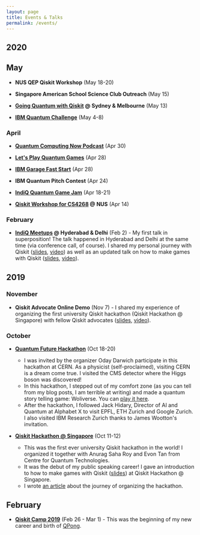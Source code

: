 ```yaml
---
layout: page
title: Events & Talks
permalink: /events/
---
```


## 2020

## May

- **NUS QEP Qiskit Workshop** (May 18-20)

- **Singapore American School Science Club Outreach** (May 15)

- **[Going Quantum with Qiskit](https://www.meetup.com/IBM-Developer-Sydney/events/270495928/) @ Sydney & Melbourne** (May 13)

- **[IBM Quantum Challenge](https://www.ibm.com/blogs/research/2020/04/ibm-quantum-challenge/)** (May 4-8)

### April

- **[Quantum Computing Now Podcast](https://anchor.fm/quantumcomputingnow/episodes/Junye-Huang---Episode-12-Interview-edec3o)** (Apr 30)

- **[Let's Play Quantum Games](https://www.sginnovate.com/events/let%E2%80%99s-play-quantum-games-online-event)** (Apr 28)

- **[IBM Garage Fast Start](https://ec.yourlearning.ibm.com/w3/event/10085096)** (Apr 28)

- **IBM Quantum Pitch Contest** (Apr 24)

- **[IndiQ Quantum Game Jam](https://itch.io/jam/indiq-quantum-game-jam)** (Apr 18-21)

- **[Qiskit Workshop for CS4268](https://www.comp.nus.edu.sg/~rahul/) @ NUS** (Apr 14)

### February

- **[IndiQ Meetups](https://twitter.com/IndiQmeetups) @ Hyderabad & Delhi** (Feb 2) - My first talk in superposition! The talk happened in Hyderabad and Delhi at the same time (via conference call, of course). I shared my personal journey with Qiskit ([slides](https://slides.com/huangjunye/qiskit_journey), [video](https://www.youtube.com/watch?v=aj9IQTXDUFI)) as well as an updated talk on how to make games with Qiskit ([slides](https://slides.com/huangjunye/qiskit_game), [video](https://www.youtube.com/watch?v=kdkPd0T5GUs)).

## 2019

### November

- **Qiskit Advocate Online Demo** (Nov 7) - I shared my experience of organizing the first university Qiskit hackathon (Qiskit Hackathon @ Singapore) with fellow Qiskit advocates ([slides](https://slides.com/huangjunye/how-to-organize-a-qiskit-hackathon), [video](https://www.youtube.com/watch?v=c46_LxO5mo4)).

### October

- **[Quantum Future Hackathon](https://indico.cern.ch/event/838035/)** (Oct 18-20)
  - I was invited by the organizer Oday Darwich participate in this hackathon at CERN. As a physicist (self-proclaimed), visiting CERN is a dream come true. I visited the CMS detector where the Higgs boson was discovered!
  - In this hackathon, I stepped out of my comfort zone (as you can tell from my blog posts, I am terrible at writing) and made a quantum story telling game: Woliverse. You can [play it here](https://huangjunye.github.io/Wolfiverse/).
  - After the hackathon, I followed Jack Hidary, Director of AI and Quantum at Alphabet X to visit EPFL, ETH Zurich and Google Zurich. I also visited IBM Research Zurich thanks to James Wootton's invitation.

- **[Qiskit Hackathon @ Singapore](https://www.quantumlah.org/about/highlight/2019-10-hackathon-quantum-coding)** (Oct 11-12)
  - This was the first ever university Qiskit hackathon in the world! I organized it together with Anurag Saha Roy and Evon Tan from Centre for Quantum Technologies.
  - It was the debut of my public speaking career! I gave an introduction to how to make games with Qiskit ([slides](https://slides.com/huangjunye/qiskit_game)) at Qiskit Hackathon @ Singapore.
  - I wrote [an article](https://huangjunye.github.io/from-qiskit-camp-to-qiskit-hackathon-at-singapore/) about the journey of organizing the hackathon.

## February

- **[Qiskit Camp 2019](https://medium.com/qiskit/recap-of-qiskit-camp-2019-4d95f07dd179)** (Feb 26 - Mar 1) - This was the beginning of my new career and birth of [QPong](https://github.com/HuangJunye/QPong).
